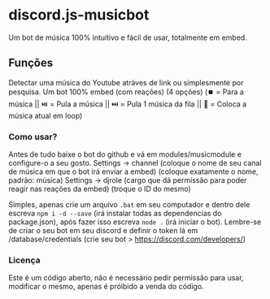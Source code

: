 # discord.js-musicbot
Um bot de música 100% intuitivo e fácil de usar, totalmente em embed.

## Funções
Detectar uma música do Youtube atráves de link ou simplesmente por pesquisa.
Um bot 100% embed (com reações) (4 opções) 
(⏹️ = Para a música || ⏯️ = Pula a música || ⏭️ = Pula 1 música da fila || 🔄 = Coloca a música atual em loop)

### Como usar?
Antes de tudo baixe o bot do github e vá em modules/musicmodule e configure-o a seu gosto.
Settings -> channel (coloque o nome de seu canal de música em que o bot irá enviar a embed) (coloque exatamente o nome, padrão: música)
Settings -> djrole (cargo que dá permissão para poder reagir nas reações da embed) (troque o ID do mesmo)

Simples, apenas crie um arquivo `.bat` em seu computador e dentro dele escreva `npm i -d --save` (irá instalar todas as dependencias do package.json), após fazer isso escreva `node .` (irá iniciar o bot). Lembre-se de criar o seu bot em seu discord e definir o token lá em /database/credentials (crie seu bot > https://discord.com/developers/)

### Licença
Este é um código aberto, não é necessário pedir permissão para usar, modificar o mesmo, apenas é próibido a venda do código.
